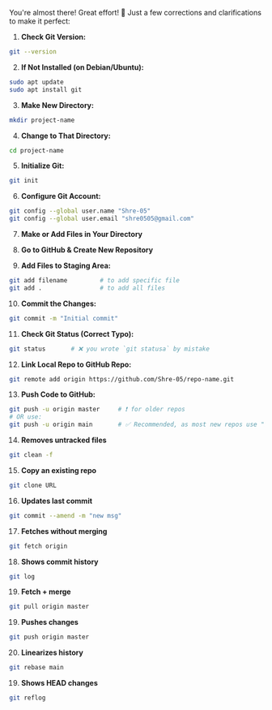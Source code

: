 You're almost there! Great effort! 🎉 Just a few corrections and clarifications to make it perfect:
1. **Check Git Version:**

```bash
git --version
```

2. **If Not Installed (on Debian/Ubuntu):**

```bash
sudo apt update
sudo apt install git
```

3. **Make New Directory:**

```bash
mkdir project-name
```

4. **Change to That Directory:**

```bash
cd project-name
```

5. **Initialize Git:**

```bash
git init
```

6. **Configure Git Account:**

```bash
git config --global user.name "Shre-05"
git config --global user.email "shre0505@gmail.com"
```

7. **Make or Add Files in Your Directory**

8. **Go to GitHub & Create New Repository**

9. **Add Files to Staging Area:**

```bash
git add filename         # to add specific file
git add .                # to add all files
```

10. **Commit the Changes:**

```bash
git commit -m "Initial commit"
```

11. **Check Git Status (Correct Typo):**

```bash
git status       # ❌ you wrote `git statusa` by mistake
```

12. **Link Local Repo to GitHub Repo:**

```bash
git remote add origin https://github.com/Shre-05/repo-name.git
```

13. **Push Code to GitHub:**

```bash
git push -u origin master     # ❗ for older repos
# OR use:
git push -u origin main       # ✅ Recommended, as most new repos use "main"
```

14. **Removes untracked files**

```bash
git clean -f
```

15. **Copy an existing repo**

```bash
git clone URL
```
16. **Updates last commit**

```bash
git commit --amend -m "new msg"
```

17. **Fetches without merging**

```bash
git fetch origin	
```

18. **Shows commit history**

```bash
git log	
```

19. **Fetch + merge**

```bash
git pull origin master	
```

19. **Pushes changes**

```bash
git push origin master	
```


20. **Linearizes history**

```bash
git rebase main	
```

19. **Shows HEAD changes**

```bash
git reflog		
```

